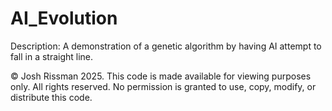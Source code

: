 # AI_Evolution
Description: A demonstration of a genetic algorithm by having AI attempt to fall in a straight line.

© Josh Rissman 2025. This code is made available for viewing purposes only. All rights reserved. No permission is granted to use, copy, modify, or distribute this code.
